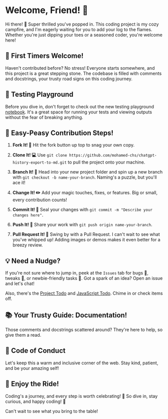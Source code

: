 # Welcome, Friend! 🌟

Hi there! 🚀 Super thrilled you've popped in. This coding project is my cozy campfire, and I'm eagerly waiting for you to add your log to the flames. Whether you're just dipping your toes or a seasoned coder, you're welcome here!

## 🌱 First Timers Welcome!

Haven't contributed before? No stress! Everyone starts somewhere, and this project is a great stepping stone. The codebase is filled with comments and docstrings, your trusty road signs on this coding journey.

## 📖 Testing Playground

Before you dive in, don't forget to check out the new testing playground [notebook](playground.ipynb). It's a great space for running your tests and viewing outputs without the fear of breaking anything.

## 🎉 Easy-Peasy Contribution Steps!

1. **Fork It! 🍴**
   Hit the fork button up top to snag your own copy.

2. **Clone It! 💻**
   Use `git clone https://github.com/mohamed-chs/chatgpt-history-export-to-md.git` to pull the project onto your machine.

3. **Branch It! 🌲**
   Head into your new project folder and spin up a new branch with `git checkout -b name-your-branch`. Naming's a puzzle, but you'll ace it!

4. **Change It! ✏️**
   Add your magic touches, fixes, or features. Big or small, every contribution counts!

5. **Commit It! 💾**
   Seal your changes with `git commit -m "Describe your changes here"`.

6. **Push It! 🚀**
   Share your work with `git push origin name-your-branch`.

7. **Pull Request It! 💌**
   Swing by with a Pull Request. I can't wait to see what you've whipped up! Adding images or demos makes it even better for a breezy review.

## 💡 Need a Nudge?

If you're not sure where to jump in, peek at the `Issues` tab for bugs 🐛, tweaks 💄, or newbie-friendly tasks 🌈. Got a spark of an idea? Open an issue and let's chat!

Also, there's the [Project Todo](TODO.md) and [JavaScript Todo](js/how_to_use.md#still-working-on). Chime in or check items off.

## 📚 Your Trusty Guide: Documentation!

Those comments and docstrings scattered around? They're here to help, so give them a read.

## 🤝 Code of Conduct

Let's keep this a warm and inclusive corner of the web. Stay kind, patient, and be your amazing self!

## 🎈 Enjoy the Ride!

Coding's a journey, and every step is worth celebrating! 🎉 So dive in, stay curious, and happy coding! 🌟

Can't wait to see what you bring to the table!
